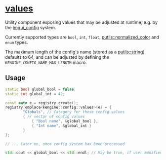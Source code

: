 # [values](values.hpp)

Utility component exposing values that may be adjusted at runtime, e.g. by the [imgui_config](../imgui/systems/system.md) system.

Currently supported types are `bool`, `int`, `float`, [putils::normalized_color](https://github.com/phisko/putils/blob/master/putils/color.md) and `enum` types.

The maximum length of the config's name (stored as a [putils::string](https://github.com/phisko/putils/blob/master/putils/string.md)) defaults to 64, and can be adjusted by defining the `KENGINE_CONFIG_NAME_MAX_LENGTH` macro.

## Usage

```c++
static bool global_bool = false;
static int global_int = 42;

const auto e = registry.create();
registry.emplace<kengine::config::values>(e) = {
        "Globals", // Category for these config values
        { // vector of config values
            { "Bool name", &global_bool },
            { "Int name", &global_int }
        }
};

// ... Later on, once config system has been processed

std::cout << global_bool << std::endl; // May be true, if user modified it
```